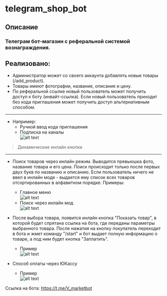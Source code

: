 # telegram_shop_bot
## Описание
### Телеграм бот-магазин с реферальной системой вознаграждения.
## Реализовано:
* Администратор может со своего аккаунта добавлять новые товары (/add_product).
* Товары имеют фотографии, название, описание и цену.
* По реферальной ссылке новый пользователь может получить доступ к боту (инвайт-ссылка). Если новый пользователь приходит без кода приглашения может получить доступ альтернативным способом.
---------------------------------
* Например:
  * Ручной ввод кода приглашения
  * Подписка на каналы<br />
![alt text](https://cdn1.savepice.ru/uploads/2021/10/16/8aceca8a134b868a39228812870a2fe1-full.png)
> Динамические инлайн кнопки
---------------------------------
* Поиск товаров через инлайн режим. Выводится превьюшка фото, название товара и его цена. Поиск происходит только после первых двух букв по названию и описанию. Если пользователь ничего не ввел в инлайн моде - выдается ему список всех товаров отсортированных в алфавитном порядке.
Примеры:
  * Главное меню<br />
![alt text](https://cdn1.savepice.ru/uploads/2021/10/16/79f3134860d535b48af1c5254fcdbef3-full.png)
  * Поиск через инлайн мод<br />
![alt text](https://cdn1.savepice.ru/uploads/2021/10/16/8d14c3b3bab28fb170918355efe3e7ca-full.png)

* После выбора товара, появится инлайн кнопка "Показать товар", в которой будет спрятана ссылка на бота, где переданы параметры выбранного товара. После нажатия на кнопку покупатель переходит в бота и жмет команду "/start" и бот выдает полную информацию о товаре, а под ним будет кнопка "Заплатить".
  * Пример<br />
![alt text](https://cdn1.savepice.ru/uploads/2021/10/19/11bb31887d729915ae5097aba4d0c5bc-full.jpg)

* Способ оплаты через ЮКассу
  * Пример<br />
![alt text](https://cdn1.savepice.ru/uploads/2021/10/19/924161fc5547cac46abf931a9170001c-full.png)


Ссылка на бота: https://t.me/V_marketbot
